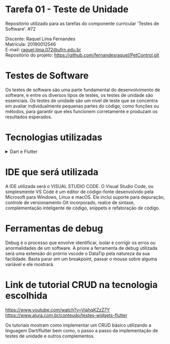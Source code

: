 # Tarefa 01 - Teste de Unidade

Repositório utilizado para as tarefas do componente curricular 'Testes de Software'. #72
 
Discente: Raquel Lima Fernandes  
Matrícula: 20190012546   
E-mail: raquel.lima.072@ufrn.edu.br  
Repositório do projeto: https://github.com/fernandesraquel/PetControl.git

# Testes de Software

Os testes de software são uma parte fundamental do desenvolvimento de software, e entre os diversos tipos de testes, os testes de unidade são essenciais. Os testes de unidade são um nível de teste que se concentra em avaliar individualmente pequenas partes do código, como funções ou métodos, para garantir que eles funcionem corretamente e produzam os resultados esperados. 

# Tecnologias utilizadas

<details>
    <summary>
        <font style="vertical-align: inherit;"> </font>
        <font style="vertical-align: inherit;">Dart e Flutter</font>  
    </summary>
    <br>
    <p>
Dart é uma linguagem de programação versátil e dinâmica, desenvolvida pela Google. Ela oferece um equilíbrio entre simplicidade e flexibilidade, o que a torna acessível tanto para desenvolvedores iniciantes quanto experientes. Uma característica notável é o sistema de tipagem estática, que verifica os tipos de dados em tempo de compilação, evitando muitos erros comuns antes mesmo da execução.

Dart é especialmente conhecida pelo seu suporte à programação assíncrona, permitindo que os desenvolvedores criem aplicativos responsivos e eficientes que lidam de maneira eficaz com operações de entrada/saída, como chamadas de rede e acesso a bancos de dados. A flexibilidade de Dart também permite que você adote diferentes paradigmas de programação, tornando-a uma escolha robusta para uma variedade de projetos.

Flutter é um framework de código aberto baseado em Dart, desenvolvido pela Google. Ele revoluciona a maneira como aplicativos são construídos, oferecendo uma abordagem única para o desenvolvimento de interfaces de usuário, compartilhando um código-base entre diferentes plataformas. Com Flutter, os desenvolvedores podem criar aplicativos móveis nativos, web e desktop, tudo a partir da mesma base de código.

A característica distintiva do Flutter é a sua arquitetura de widgets personalizáveis e altamente flexíveis. Os widgets no Flutter não são apenas elementos visuais, mas também componentes funcionais que representam a estrutura e o comportamento do aplicativo. Isso permite uma personalização profunda e a criação de interfaces de usuário altamente interativas e dinâmicas.

Além disso, o Flutter oferece ferramentas de teste robustas e um ecossistema em crescimento de pacotes e plugins, que facilitam tarefas como a integração de APIs, gerenciamento de estado e muito mais. Sua capacidade de compilação Just-in-Time (JIT) para desenvolvimento rápido e Ahead-of-Time (AOT) para desempenho otimizado também fazem dele uma escolha poderosa para criar aplicativos de alta qualidade.

Aqui estão algumas das principais ferramentas de teste para Dart:
    </p>
    <ul dir="auto">
        <li>
             Test: A própria biblioteca de testes "test" é fornecida com o Dart SDK. Ela oferece suporte para testes unitários e de integração, permitindo que você escreva e execute testes para verificar a funcionalidade das partes individuais do seu código.
        </li>
        <li>
            Flutter Test: Se você estiver desenvolvendo com o Flutter, a biblioteca de teste "flutter_test" é a escolha natural. Ela estende a biblioteca "test" e oferece recursos específicos para testar widgets e interações do Flutter.
        </li>
        <li>
            Mockito: O "mockito" é uma biblioteca de mocks para Dart que ajuda a criar objetos simulados (mocks) de dependências externas durante os testes. Isso é útil para isolar o comportamento da unidade sendo testada.
        </li>
        <li>
        Integration_test: Para testes de integração mais complexos e de ponta a ponta, você pode usar a biblioteca "integration_test". Ela permite simular interações do usuário e testar o fluxo completo do aplicativo.
        </li>
        <li>
        BLoC Test: Se você estiver usando o padrão BLoC para gerenciamento de estado em seu aplicativo Flutter, a biblioteca "bloc_test" oferece utilitários específicos para testar BLoCs.
        </li>
        <li>
        Golden Toolkit: O "golden_toolkit" é uma ferramenta que ajuda a fazer testes de regressão visual em widgets Flutter. Isso é útil para garantir que as alterações no layout não causem problemas visuais indesejados.
        </li>
    </ul>
</details>


# IDE que será utilizada

A IDE utilizada será o VISUAL STUDIO CODE. O Visual Studio Code, ou simplesmente VS Code é um editor de código-fonte desenvolvido pela Microsoft para Windows, Linux e macOS. Ele inclui suporte para depuração, controle de versionamento Git incorporado, realce de sintaxe, complementação inteligente de código, snippets e refatoração de código.

# Ferramentas de debug

Debug é o processo que envolve identificar, isolar e corrigir os erros ou anormalidades de um software. A priore a ferramenta de debug utilizada será uma extensão do prórrio vscode o DataTip pela natureza da sua facilidade. Basta parar em um breakpoint, passar o mouse sobre alguma variável e ele mostrará.

# Link de tutorial CRUD na tecnologia escolhida

https://www.youtube.com/watch?v=ViahqKZzZ7Y  
https://www.alura.com.br/conteudo/testes-widgets-flutter  

Os tutoriais mostram como implementar um CRUD básico utilizando a linguagem Dart/flutter bem como, o passo a passo da implementação de testes de unidade e outros complementos.